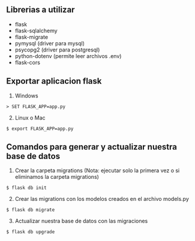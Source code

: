 ## Librerias a utilizar

- flask
- flask-sqlalchemy
- flask-migrate
- pymysql (driver para mysql)
- psycopg2 (driver para postgresql)
- python-dotenv (permite leer archivos .env)
- flask-cors

## Exportar aplicacion flask

1. Windows

```shell
> SET FLASK_APP=app.py
``` 

2. Linux o Mac

```shell
$ export FLASK_APP=app.py
```

## Comandos para generar y actualizar nuestra base de datos

1. Crear la carpeta migrations (Nota: ejecutar solo la primera vez o si eliminamos la carpeta migrations)

```shell
$ flask db init
```

2. Crear las migrations con los modelos creados en el archivo models.py

```shell
$ flask db migrate
```

3. Actualizar nuestra base de datos con las migraciones

```shell
$ flask db upgrade
```